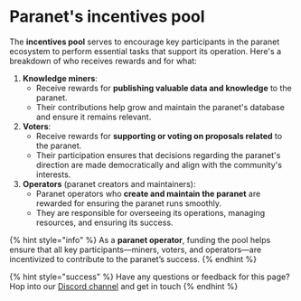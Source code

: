 # Paranet's incentives pool

The **incentives pool** serves to encourage key participants in the paranet ecosystem to perform essential tasks that support its operation. Here's a breakdown of who receives rewards and for what:

1. **Knowledge miners**:
   * Receive rewards for **publishing valuable data and knowledge** to the paranet.
   * Their contributions help grow and maintain the paranet's database and ensure it remains relevant.
2. **Voters**:
   * Receive rewards for **supporting or voting on proposals related** to the paranet.
   * Their participation ensures that decisions regarding the paranet's direction are made democratically and align with the community's interests.
3. **Operators** (paranet creators and maintainers):
   * Paranet operators who **create and maintain the paranet** are rewarded for ensuring the paranet runs smoothly.
   * They are responsible for overseeing its operations, managing resources, and ensuring its success.

{% hint style="info" %}
As a **paranet operator**, funding the pool helps ensure that all key participants—miners, voters, and operators—are incentivized to contribute to the paranet’s success.
{% endhint %}

{% hint style="success" %}
Have any questions or feedback for this page? Hop into our [Discord channel](https://discord.com/invite/qRc4xHpFnN) and get in touch
{% endhint %}
